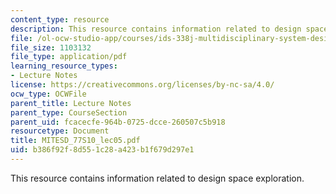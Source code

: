 ```yaml
---
content_type: resource
description: This resource contains information related to design space exploration.
file: /ol-ocw-studio-app/courses/ids-338j-multidisciplinary-system-design-optimization-spring-2010/b386f92f8d551c28a423b1f679d297e1_MITESD_77S10_lec05.pdf
file_size: 1103132
file_type: application/pdf
learning_resource_types:
- Lecture Notes
license: https://creativecommons.org/licenses/by-nc-sa/4.0/
ocw_type: OCWFile
parent_title: Lecture Notes
parent_type: CourseSection
parent_uid: fcacecfe-964b-0725-dcce-260507c5b918
resourcetype: Document
title: MITESD_77S10_lec05.pdf
uid: b386f92f-8d55-1c28-a423-b1f679d297e1
---
```

This resource contains information related to design space exploration.